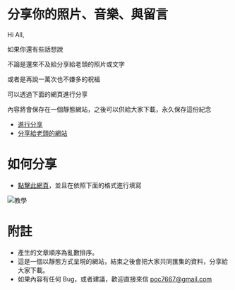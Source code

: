 # 分享你的照片、音樂、與留言

Hi All, 

如果你還有些話想說

不論是還來不及給分享給老頭的照片或文字

或者是再說一萬次也不嫌多的祝福

可以透過下面的網頁進行分享

內容將會保存在一個靜態網站，之後可以供給大家下載，永久保存這份紀念

* [進行分享](http://4am-lesson.com/joseph_memos)
* [分享給老頭的網站](http://joseph-1986-01-21.info/)

# 如何分享

* [點擊此網頁](http://4am-lesson.com/joseph_memos)，並且在依照下面的格式進行填寫

![教學](https://raw.githubusercontent.com/poc7667/joseph_memo/master/howto.png)
 
# 附註
* 產生的文章順序為亂數排序。
* 這是一個以靜態方式呈現的網站，結束之後會把大家共同匯集的資料，分享給大家下載。
* 如果內容有任何 Bug，或者建議，歡迎直接來信 poc7667@gmail.com


